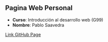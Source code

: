 ## Pagina Web Personal
- **Curso**: Introducción al desarrollo web (G99)
- **Nombre**: Pablo Saavedra


[Link GitHub Page](https://pdoren.github.io)
